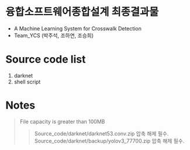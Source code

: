 융합소프트웨어종합설계 최종결과물
=================================
* A Machine Learning System for Crosswalk Detection
* Team_YCS (박주석, 조하연, 조승희)

Source code list
================
1. darknet
2. shell script

Notes
=====
> File capacity is greater than 100MB
> > Source_code/darknet/darknet53.conv.zip 압축 해제 필수.
> > Source_code/darknet/backup/yolov3_77700.zip 압축 해제 필수.
